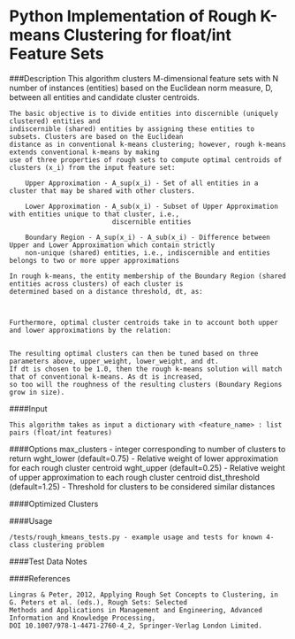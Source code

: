 # Python Implementation of Rough K-means Clustering for float/int Feature Sets

###Description
    This algorithm clusters M-dimensional feature sets with N number of instances (entities) based on the Euclidean
    norm measure, D, between all entities and candidate cluster centroids.

    The basic objective is to divide entities into discernible (uniquely clustered) entities and
    indiscernible (shared) entities by assigning these entities to subsets. Clusters are based on the Euclidean
    distance as in conventional k-means clustering; however, rough k-means extends conventional k-means by making
    use of three properties of rough sets to compute optimal centroids of clusters (x_i) from the input feature set:

        Upper Approximation - A_sup(x_i) - Set of all entities in a cluster that may be shared with other clusters.

        Lower Approximation - A_sub(x_i) - Subset of Upper Approximation with entities unique to that cluster, i.e.,
                              discernible entities

        Boundary Region - A_sup(x_i) - A_sub(x_i) - Difference between Upper and Lower Approximation which contain strictly
        non-unique (shared) entities, i.e., indiscernible and entities belongs to two or more upper approximations

    In rough k-means, the entity membership of the Boundary Region (shared entities across clusters) of each cluster is
    determined based on a distance threshold, dt, as:



    Furthermore, optimal cluster centroids take in to account both upper and lower approximations by the relation:


    The resulting optimal clusters can then be tuned based on three parameters above, upper_weight, lower_weight, and dt.
    If dt is chosen to be 1.0, then the rough k-means solution will match that of conventional k-means. As dt is increased,
    so too will the roughness of the resulting clusters (Boundary Regions grow in size).

####Input

    This algorithm takes as input a dictionary with <feature_name> : list pairs (float/int features)

####Options
    max_clusters - integer corresponding to number of clusters to return
    wght_lower (default=0.75)     - Relative weight of lower approximation for each rough cluster centroid
    wght_upper (default=0.25)     - Relative weight of upper approximation to each rough cluster centroid
    dist_threshold (default=1.25) - Threshold for clusters to be considered similar distances


####Optimized Clusters


####Usage

    /tests/rough_kmeans_tests.py - example usage and tests for known 4-class clustering problem

####Test Data Notes



####References

    Lingras & Peter, 2012, Applying Rough Set Concepts to Clustering, in G. Peters et al. (eds.), Rough Sets: Selected
    Methods and Applications in Management and Engineering, Advanced Information and Knowledge Processing,
    DOI 10.1007/978-1-4471-2760-4_2, Springer-Verlag London Limited.
